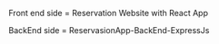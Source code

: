Front end side = Reservation Website with React App

BackEnd side  = ReservasionApp-BackEnd-ExpressJs
